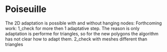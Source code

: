 # Poiseuille

The 2D adaptation is possible with and without hanging nodes:
Forthcoming work: 
1_check for more then 1 adaptative step. The reason is only adaptation is performe for triangles, so for the new polygons the algorithm has not clear how to adapt them.
2_check with meshes different than triangles
